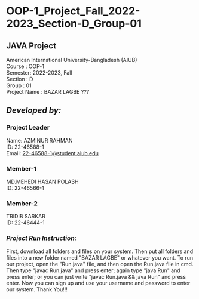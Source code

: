 # OOP-1_Project_Fall_2022-2023_Section-D_Group-01
## JAVA Project
American International University-Bangladesh (AIUB)  
Course : OOP-1  
Semester: 2022-2023, Fall  
Section : D  
Group : 01  
Project Name : BAZAR LAGBE ???  
  
## _Developed by:_
### __Project Leader__
Name: AZMINUR RAHMAN  
ID: 22-46588-1  
Email: 22-46588-1@student.aiub.edu
### __Member-1__
MD.MEHEDI HASAN POLASH  
ID: 22-46566-1  
### __Member-2__
TRIDIB SARKAR  
ID: 22-46444-1  
  
    
      
### _Project Run Instruction:_
First, download all folders and files on your system. Then put all folders and files into a new folder named "BAZAR LAGBE" or whatever you want. To run our project, open the "Run.java" file, and then open the Run.java file in cmd. Then type "javac Run.java" and press enter; again type "java Run" and press enter; or you can just write "javac Run.java && java Run" and press enter. Now you can sign up and use your username and password to enter our system. Thank You!!!
